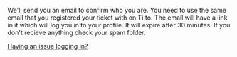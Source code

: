 We'll send you an email to confirm who you are. You need to use the same email that you registered your ticket with on Ti.to. The email will have a link in it which will log you in to your profile. It will expire after 30 minutes. If you don't recieve anything check your spam folder.

[Having an issue logging in?](https://www.mozillafestival.org/en/helpdesk/mozfest-schedule-faqs/)
